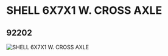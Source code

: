 # SHELL 6X7X1 W. CROSS AXLE
## 92202
![SHELL 6X7X1 W. CROSS AXLE](https://lc-www-live-s.legocdn.com/media/bricks/5/2/4603699.jpg)